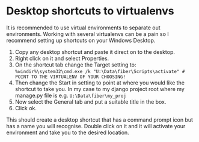 
# Desktop shortcuts to virtualenvs

It is recommended to use virtual environments to separate out environments.  Working with several virtualenvs can be a pain so I recommend setting up shortcuts on your Windows Desktop.

1. Copy any desktop shortcut and paste it direct on to the desktop.
2. Right click on it and select Properties.
3. On the shortcut tab change the Target setting to:
    `%windir%\system32\cmd.exe /k "U:\Data\fiber\Scripts\activate" # POINT TO THE VIRTUALENV OF YOUR CHOOSING!`
4. Then change the Start in setting to point at where you would like the shortcut to take you.  In my case to my django project root where my manage.py file is e.g.
    `U:\Data\fiber\my_proj`
5. Now select the General tab and put a suitable title in the box.
6. Click ok.


This should create a desktop shortcut that has a command prompt icon but has a name you will recognise.  Double click on it and it will activate your environment and take you to the desired location.

